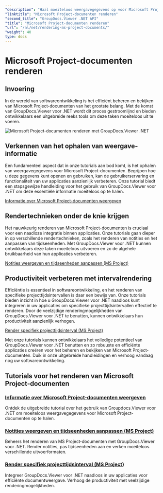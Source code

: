 ```yaml
---
"description": "Haal moeiteloos weergavegegevens op voor Microsoft Project-documenten met GroupDocs.Viewer voor .NET. Verbeter uw productiviteit met veelzijdige renderingmogelijkheden."
"linktitle": "Microsoft Project-documenten renderen"
"second_title": "GroupDocs.Viewer .NET API"
"title": "Microsoft Project-documenten renderen"
"url": "/nl/net/rendering-ms-project-documents/"
"weight": 40
type: docs
---
```

# Microsoft Project-documenten renderen

## Invoering

In de wereld van softwareontwikkeling is het efficiënt beheren en bekijken van Microsoft Project-documenten van het grootste belang. Met de komst van GroupDocs.Viewer voor .NET wordt dit proces gestroomlijnd en bieden ontwikkelaars een uitgebreide reeks tools om deze taken moeiteloos uit te voeren.

![Microsoft Project-documenten renderen met GroupDocs.Viewer .NET](/viewer/rendering-microsoft-project-documents/image.png)

## Verkennen van het ophalen van weergave-informatie
Een fundamenteel aspect dat in onze tutorials aan bod komt, is het ophalen van weergavegegevens voor Microsoft Project-documenten. Begrijpen hoe u deze gegevens kunt openen en gebruiken, kan de gebruikerservaring en functionaliteit van uw applicaties aanzienlijk verbeteren. Onze tutorial biedt een stapsgewijze handleiding voor het gebruik van GroupDocs.Viewer voor .NET om deze essentiële informatie moeiteloos op te halen.

[Informatie over Microsoft Project-documenten weergeven](./get-view-info-ms-project/)

## Rendertechnieken onder de knie krijgen
Het nauwkeurig renderen van Microsoft Project-documenten is cruciaal voor een naadloze integratie binnen applicaties. Onze tutorials gaan dieper in op verschillende rendertechnieken, zoals het renderen van notities en het aanpassen van tijdseenheden. Met GroupDocs.Viewer voor .NET kunnen ontwikkelaars deze taken moeiteloos uitvoeren en zo de algehele bruikbaarheid van hun applicaties verbeteren.

[Notities weergeven en tijdseenheden aanpassen (MS Project)](./render-notes-and-adjust-time-ms-project/)

## Productiviteit verbeteren met intervalrendering
Efficiëntie is essentieel in softwareontwikkeling, en het renderen van specifieke projecttijdsintervallen is daar een bewijs van. Onze tutorials bieden inzicht in hoe u GroupDocs.Viewer voor .NET naadloos kunt integreren in uw applicaties om specifieke projecttijdsintervallen effectief te renderen. Door de veelzijdige renderingmogelijkheden van GroupDocs.Viewer voor .NET te benutten, kunnen ontwikkelaars hun productiviteit aanzienlijk verhogen.

[Render specifiek projecttijdsinterval (MS Project)](./render-project-time-interval-ms-project/)

Met onze tutorials kunnen ontwikkelaars het volledige potentieel van GroupDocs.Viewer voor .NET benutten en zo robuuste en efficiënte applicaties creëren voor het beheren en bekijken van Microsoft Project-documenten. Duik in onze uitgebreide handleidingen en verhoog vandaag nog uw softwareontwikkeling.
## Tutorials voor het renderen van Microsoft Project-documenten
### [Informatie over Microsoft Project-documenten weergeven](./get-view-info-ms-project/)
Ontdek de uitgebreide tutorial over het gebruik van Groupdocs.Viewer voor .NET om moeiteloos weergavegegevens voor Microsoft Project-documenten op te halen.
### [Notities weergeven en tijdseenheden aanpassen (MS Project)](./render-notes-and-adjust-time-ms-project/)
Beheers het renderen van MS Project-documenten met GroupDocs.Viewer voor .NET. Render notities, pas tijdseenheden aan en verken moeiteloos verschillende uitvoerformaten.
### [Render specifiek projecttijdsinterval (MS Project)](./render-project-time-interval-ms-project/)
Integreer GroupDocs.Viewer voor .NET naadloos in uw applicaties voor efficiënte documentweergave. Verhoog de productiviteit met veelzijdige renderingmogelijkheden.